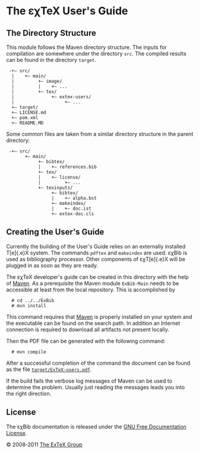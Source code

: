 

The εχTeX User\'s Guide
===================================

The Directory Structure
-----------------------

This module follows the Maven directory structure. The inputs for
compilation are somewhere under the directory `src`. The compiled
results can be found in the directory `target`.

``` {.directory}
 -+— src/
  |    +— main/
  |         +— image/
  |         |    +— ...
  |         +— tex/
  |              +— extex-users/
  |                   +— ...
  +— target/
  +— LICENSE.md
  +— pom.xml
  +— README.MD
```

Some common files are taken from a similar directory structure in the
parent directory:

``` {.directory}
 -+— src/
       +— main/
            +— bibtex/
            |    +— references.bib
            +— tex/
            |    +— license/
            |         +— ...
            +— texinputs/
                 +— bibtex/
                 |    +— alpha.bst
                 +— makeindex/
                 |    +— doc.ist
                 +— extex-doc.cls
```

Creating the User\'s Guide
--------------------------

Currently the building of the User\'s Guide relies on an externally
installed T[e]{.e}X system. The commands `pdftex` and `makeindex` are
used. εχBib is used as bibliography processor. Other components of
εχT[e]{.e}X will be plugged in as soon as they are ready.

The εχTeX developer\'s guide can be created in this
directory with the help of [Maven](http://maven.apache.org). As a
prerequisite the Maven module `ExBib-Main` needs to be accessible at
least from the local repository. This is accomplished by

      # cd ../../ExBib
      # mvn install

This command requires that [Maven](http://maven.apache.org) is properly
installed on your system and the executable can be found on the search
path. In addition an Internet connection is required to download all
artifacts not present locally.

Then the PDF file can be generated with the following command:

      # mvn compile

After a successful completion of the command the document can be found
as the file [`target/ExTeX-users.pdf`](target/ExTeX-users.pdf).

If the build fails the verbose log messages of Maven can be used to
determine the problem. Usually just reading the messages leads you into
the right direction.

License
-------

The εχBib documentation is released under the [GNU Free Documentation
License](LICENSE.md).

© 2008-2011 [The ExTeX Group](mailto:extex@dante.de)

